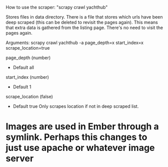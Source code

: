 How to use the scraper:
"scrapy crawl yachthub"

Stores files in data directory. There is a file that stores which urls have been deep scraped (this can be deleted to revisit the pages again). This means that extra data is gathered from the listing page. There's no need to visit the pages again.

Arguments:
scrapy crawl yachthub -a page_depth=x start_index=x scrape_location=true

page_depth (number)
- Default all

start_index (number)
- Default 1

scrape_location (false)
- Default true
Only scrapes location if not in deep scraped list.

# Images are used in Ember through a symlink. Perhaps this changes to just use apache or whatever image server
